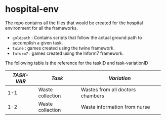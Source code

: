 # hospital-env
The repo contains all the files that would be created for the hospital environment for all the frameworks.

* ```goldpath``` : Contains scripts that follow the actual ground path to accomplish a given task.
* ```twine``` : games created using the twine framework.
* ```Inform7``` : games created using the Inform7 framework.

The following table is the reference for the taskID and task-variationID

| ***TASK-VAR*** | ***Task*** | ***Variation*** |
| -------------- | ---------- | --------------- |
| 1-1 | Waste collection | Wastes from all doctors chambers |
| 1-2 | Waste collection | Waste information from nurse |


